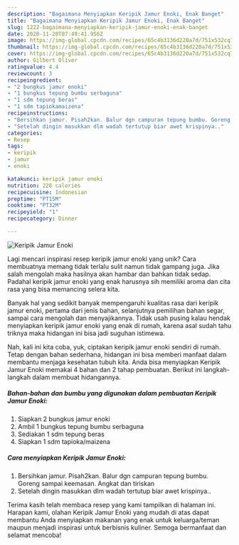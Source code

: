 ```yaml
---
description: "Bagaimana Menyiapkan Keripik Jamur Enoki, Enak Banget"
title: "Bagaimana Menyiapkan Keripik Jamur Enoki, Enak Banget"
slug: 1222-bagaimana-menyiapkan-keripik-jamur-enoki-enak-banget
date: 2020-11-20T07:49:41.956Z
image: https://img-global.cpcdn.com/recipes/65c4b3136d220a7d/751x532cq70/keripik-jamur-enoki-foto-resep-utama.jpg
thumbnail: https://img-global.cpcdn.com/recipes/65c4b3136d220a7d/751x532cq70/keripik-jamur-enoki-foto-resep-utama.jpg
cover: https://img-global.cpcdn.com/recipes/65c4b3136d220a7d/751x532cq70/keripik-jamur-enoki-foto-resep-utama.jpg
author: Gilbert Oliver
ratingvalue: 4.4
reviewcount: 3
recipeingredient:
- "2 bungkus jamur enoki"
- "1 bungkus tepung bumbu serbaguna"
- "1 sdm tepung beras"
- "1 sdm tapiokamaizena"
recipeinstructions:
- "Bersihkan jamur. Pisah2kan. Balur dgn campuran tepung bumbu. Goreng sampai keemasan. Angkat dan tiriskan"
- "Setelah dingin masukkan dlm wadah tertutup biar awet krispinya.."
categories:
- Resep
tags:
- keripik
- jamur
- enoki

katakunci: keripik jamur enoki 
nutrition: 228 calories
recipecuisine: Indonesian
preptime: "PT15M"
cooktime: "PT32M"
recipeyield: "1"
recipecategory: Dinner

---
```



![Keripik Jamur Enoki](https://img-global.cpcdn.com/recipes/65c4b3136d220a7d/751x532cq70/keripik-jamur-enoki-foto-resep-utama.jpg)

Lagi mencari inspirasi resep keripik jamur enoki yang unik? Cara membuatnya memang tidak terlalu sulit namun tidak gampang juga. Jika salah mengolah maka hasilnya akan hambar dan bahkan tidak sedap. Padahal keripik jamur enoki yang enak harusnya sih memiliki aroma dan cita rasa yang bisa memancing selera kita.

Banyak hal yang sedikit banyak mempengaruhi kualitas rasa dari keripik jamur enoki, pertama dari jenis bahan, selanjutnya pemilihan bahan segar, sampai cara mengolah dan menyajikannya. Tidak usah pusing kalau hendak menyiapkan keripik jamur enoki yang enak di rumah, karena asal sudah tahu triknya maka hidangan ini bisa jadi suguhan istimewa.




Nah, kali ini kita coba, yuk, ciptakan keripik jamur enoki sendiri di rumah. Tetap dengan bahan sederhana, hidangan ini bisa memberi manfaat dalam membantu menjaga kesehatan tubuh kita. Anda bisa menyiapkan Keripik Jamur Enoki memakai 4 bahan dan 2 tahap pembuatan. Berikut ini langkah-langkah dalam membuat hidangannya.

<!--inarticleads1-->

##### Bahan-bahan dan bumbu yang digunakan dalam pembuatan Keripik Jamur Enoki:

1. Siapkan 2 bungkus jamur enoki
1. Ambil 1 bungkus tepung bumbu serbaguna
1. Sediakan 1 sdm tepung beras
1. Siapkan 1 sdm tapioka/maizena




<!--inarticleads2-->

##### Cara menyiapkan Keripik Jamur Enoki:

1. Bersihkan jamur. Pisah2kan. Balur dgn campuran tepung bumbu. Goreng sampai keemasan. Angkat dan tiriskan
1. Setelah dingin masukkan dlm wadah tertutup biar awet krispinya..




Terima kasih telah membaca resep yang kami tampilkan di halaman ini. Harapan kami, olahan Keripik Jamur Enoki yang mudah di atas dapat membantu Anda menyiapkan makanan yang enak untuk keluarga/teman maupun menjadi inspirasi untuk berbisnis kuliner. Semoga bermanfaat dan selamat mencoba!
